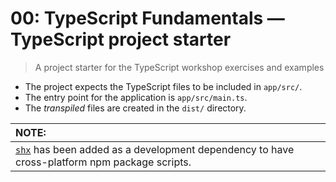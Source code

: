 # 00: TypeScript Fundamentals &mdash; TypeScript project starter
> A project starter for the TypeScript workshop exercises and examples

+ The project expects the TypeScript files to be included in `app/src/`.
+ The entry point for the application is `app/src/main.ts`.
+ The *transpiled* files are created in the `dist/` directory.


| NOTE: |
| :---- |
| [`shx`](https://github.com/shelljs/shx) has been added as a development dependency to have cross-platform npm package scripts. |